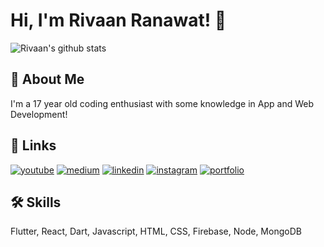 # Hi, I'm Rivaan Ranawat! 👋

![Rivaan's github stats](https://github-readme-stats.vercel.app/api?username=rivaanranawat&show_icons=true&theme=react)
## 🚀 About Me
I'm a 17 year old coding enthusiast with some knowledge in App and Web Development!


## 🔗 Links
[![youtube](https://img.shields.io/badge/youtube-ff0000?style=for-the-badge&logo=youtube&logoColor=white)](https://www.youtube.com/channel/UC-1kzHtwBY8n0TY5NhYxNaw)
[![medium](https://img.shields.io/badge/medium-fff?style=for-the-badge&logo=medium&logoColor=black)](https://namanrivaan.medium.com)
[![linkedin](https://img.shields.io/badge/linkedin-0A66C2?style=for-the-badge&logo=linkedin&logoColor=white)](https://www.linkedin.com/in/rivaan-ranawat/)
[![instagram](https://img.shields.io/badge/instagram-1DA1F2?style=for-the-badge&logo=instagram&logoColor=white)](http://instagram.com/optimalcoding/)
[![portfolio](https://img.shields.io/badge/my_portfolio-000?style=for-the-badge&logo=ko-fi&logoColor=white)](http://rivaanranawat.netlify.app/)


## 🛠 Skills
Flutter, React, Dart, Javascript, HTML, CSS, Firebase, Node, MongoDB
